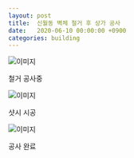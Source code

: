```yaml
---
layout: post
title:  신월동 벽체 철거 후 상가 공사
date:   2020-06-10 00:00:00 +0900
categories: building
---
```


![이미지](https://lh3.googleusercontent.com/pw/ACtC-3fgTouf4wLRuSX5Ga72TuuhY4DODBh35OBkowUyxprrc0JrwtNAlaX6DHaOUpkUhZazIeM3XJ9Dnu31aRy4QGhhI20K9FD3hdpsB3uH1uANuCYYoW_Dw7zTrSU1AI2LdnhFhuyCGSE7bxpFZp9bw_l7=w500-h375-no?authuser=0)

철거 공사중

![이미지](https://lh3.googleusercontent.com/pw/ACtC-3ffkn3zwXzgMlZ03aHChj-QeZdnwYB88QlmUhTbhSe3PKgqafR8sjwtOcZhMZmPfPPDdwa-108vI0c3QR7yYwTJRgrhahGuSvZ6aKvLOrlkxXqlyNGunytFvcspLS5Y7462vt5clOBnRlwkwuwNNRB3=w500-h375-no?authuser=0)

샷시 시공

![이미지](https://lh3.googleusercontent.com/pw/ACtC-3c_RbN51XbRcwleA-S71mEHoMgDEvsZHWVH44F2dHXYkjDFHW-REMUlkXJLo03CPxZhMOSOy71rpiJU1SACYtKsxC5CsKO4zlhXmaEhj6-Ecaqz1Qof6sE5wV2EpmoYOII_OgjOwjra-pmygIJFVRBF=w500-h375-no?authuser=0)

공사 완료